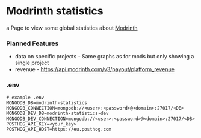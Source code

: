 # Modrinth statistics

a Page to view some global statistics about [Modrinth](https://modrinth.com/)

### Planned Features

* data on specific projects - Same graphs as for mods but only showing a single project
* revenue - https://api.modrinth.com/v3/payout/platform_revenue

### .env

```dotenv
# example .env
MONGODB_DB=modrinth-statistics
MONGODB_CONNECTION=mongodb://<user>:<password>@<domain>:27017/<DB>
MONGODB_DEV_DB=modrinth-statistics-dev
MONGODB_DEV_CONNECTION=mongodb://<user>:<password>@<domain>:27017/<DB>
POSTHOG_API_KEY=<your_key>
POSTHOG_API_HOST=https://eu.posthog.com
``` 